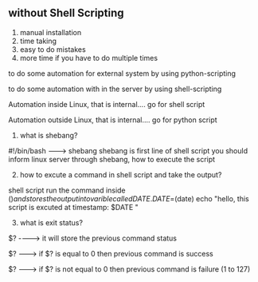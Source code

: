 without Shell Scripting
------------------------------------
1. manual installation
2. time taking 
3. easy to do mistakes
4. more time if you have to do multiple times


to do some automation for external system by using python-scripting

to do some automation with in the server by using shell-scripting

Automation inside Linux, that is internal.... go for shell script

Automation outside Linux, that is internal.... go for python script

1. what is shebang?

#!/bin/bash ---> shebang 
shebang is first line of shell script
you should inform linux server through shebang, how to execute the script 

2. how to excute a command in shell script and take the output?
  
shell script run the command inside $() and stores the output into varible called DATE.
DATE=$(date)
echo "hello, this script is excuted at timestamp: $DATE "

3. what is exit status?

$? ----> it will store the previous command status 

$? ---> if $? is equal to 0 then previous command is success

$? ---> if $? is not equal to 0 then previous command is failure
(1 to 127)

